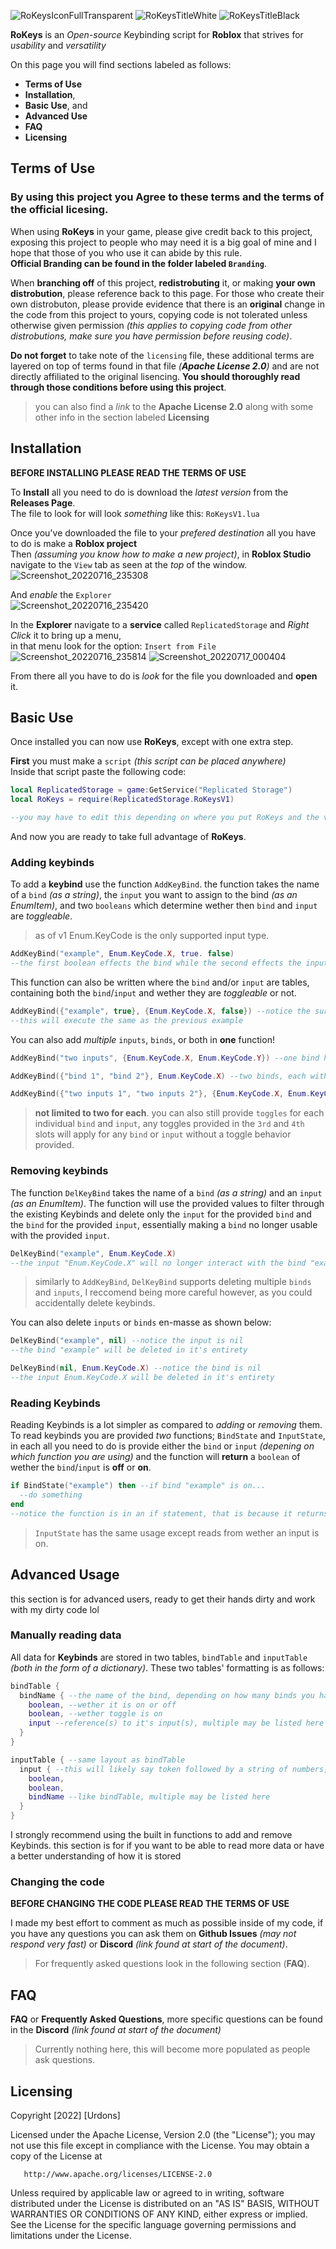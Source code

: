 ![RoKeysIconFullTransparent](https://user-images.githubusercontent.com/56717172/179380379-839275a7-7558-4770-91a3-9f79baef7d1e.png)
![RoKeysTitleWhite](https://user-images.githubusercontent.com/56717172/179380393-f7eef77b-5d62-4598-9b62-4828f6aadb9e.png#gh-dark-mode-only)
![RoKeysTitleBlack](https://user-images.githubusercontent.com/56717172/179382515-69fef072-3b67-4a44-b917-2eb5b1b33488.png#gh-light-mode-only)

**RoKeys** is an *Open-source* Keybinding script for **Roblox** that strives for *usability* and *versatility*

On this page you will find sections labeled as follows: <br>
- **Terms of Use**
- **Installation**, <br>
- **Basic Use**, and <br>
- **Advanced Use** <br>
- **FAQ** <br>
- **Licensing** <br>

## Terms of Use

### By using this project you Agree to these terms and the terms of the official licesing. <br>

When using **RoKeys** in your game, please give credit back to this project, exposing this project to people who may need it is a big goal of mine and I hope that those of you who use it can abide by this rule. <br>
**Official Branding can be found in the folder labeled `Branding`**.

When **branching off** of this project, **redistrobuting** it, or making **your own distrobution**, please reference back to this page. For those who create their own distrobuton, please provide evidence that there is an **original** change in the code from this project to yours, copying code is not tolerated unless otherwise given permission *(this applies to copying code from other distrobutions, make sure you have permission before reusing code)*.

**Do not forget** to take note of the `licensing` file, these additional terms are layered on top of terms found in that file *(**Apache License 2.0**)* and are not directly affiliated to the original lisencing. **You should thoroughly read through those conditions before using this project**.
> you can also find a *link* to the **Apache License 2.0** along with some other info in the section labeled **Licensing**

## Installation

**BEFORE INSTALLING PLEASE READ THE TERMS OF USE**

To **Install** all you need to do is download the *latest version* from the **Releases Page**. <br>
The file to look for will look *something* like this: `RoKeysV1.lua`

Once you've downloaded the file to your *prefered destination* all you have to do is make a **Roblox project** <br>
Then *(assuming you know how to make a new project)*, in **Roblox Studio** navigate to the `View` tab as seen at the *top* of the window. <br>
![Screenshot_20220716_235308](https://user-images.githubusercontent.com/56717172/179383183-84b3c395-edd8-4ee8-a378-2577b82ecfad.png) <br>

And *enable* the `Explorer` <br>
![Screenshot_20220716_235420](https://user-images.githubusercontent.com/56717172/179383241-c3bae21e-d38f-47ef-b675-15dc7eb40d96.png) <br>

In the **Explorer** navigate to a **service** called `ReplicatedStorage` and *Right Click* it to bring up a menu, <br>
in that menu look for the option: `Insert from File` <br>
![Screenshot_20220716_235814](https://user-images.githubusercontent.com/56717172/179383467-f80f1fb9-6343-4cf6-a0ae-9a44cf040707.png)
![Screenshot_20220717_000404](https://user-images.githubusercontent.com/56717172/179383482-464aecae-d9d4-49ed-8a92-ef88f8c8f326.png) <br>

From there all you have to do is *look* for the file you downloaded and **open** it.

## Basic Use

Once installed you can now use **RoKeys**, except with one extra step. <br>

**First** you must make a `script` *(this script can be placed anywhere)* <br>
Inside that script paste the following code: <br>
```lua
local ReplicatedStorage = game:GetService("Replicated Storage")
local RoKeys = require(ReplicatedStorage.RoKeysV1)

--you may have to edit this depending on where you put RoKeys and the version of RoKeys
```
And now you are ready to take full advantage of **RoKeys**.

### Adding keybinds

To add a **keybind** use the function `AddKeyBind`. the function takes the name of a `bind` *(as a string)*, the `input` you want to assign to the bind *(as an EnumItem)*, and two `booleans` which determine wether then `bind` and `input` are *toggleable*.
> as of v1 Enum.KeyCode is the only supported input type.
```lua
AddKeyBind("example", Enum.KeyCode.X, true. false)
--the first boolean effects the bind while the second effects the input
```
This function can also be written where the `bind` and/or `input` are tables, containing both the `bind`/`input` and wether they are *toggleable* or not.
```lua
AddKeyBind({"example", true}, {Enum.KeyCode.X, false}) --notice the surrounding {} brackets
--this will execute the same as the previous example
```
You can also add *multiple* `inputs`, `binds`, or both in **one** function!
```lua
AddKeyBind("two inputs", {Enum.KeyCode.X, Enum.KeyCode.Y}) --one bind has two inputs

AddKeyBind({"bind 1", "bind 2"}, Enum.KeyCode.X) --two binds, each with one input

AddKeyBind({"two inputs 1", "two inputs 2"}, {Enum.KeyCode.X, Enum.KeyCode.Y}) --two binds, each with two inputs
```
> **not limited to two for each**. you can also still provide `toggles` for each individual `bind` and `input`, any toggles provided in the `3rd` and `4th` slots will apply for any `bind` or `input` without a toggle behavior provided.

### Removing keybinds

The function `DelKeyBind` takes the name of a `bind` *(as a string)* and an `input` *(as an EnumItem)*. The function will use the provided values to filter through the existing Keybinds and delete only the `input` for the provided `bind` and the `bind` for the provided `input`, essentially making a `bind` no longer usable with the provided `input`.
```lua
DelKeyBind("example", Enum.KeyCode.X)
--the input "Enum.KeyCode.X" will no longer interact with the bind "example"
```
> similarly to `AddKeyBind`, `DelKeyBind` supports deleting multiple `binds` and `inputs`, I reccomend being more careful however, as you could accidentally delete keybinds.

You can also delete `inputs` or `binds` en-masse as shown below:
```lua
DelKeyBind("example", nil) --notice the input is nil
--the bind "example" will be deleted in it's entirety

DelKeyBind(nil, Enum.KeyCode.X) --notice the bind is nil
--the input Enum.KeyCode.X will be deleted in it's entirety
```

### Reading Keybinds

Reading Keybinds is a lot simpler as compared to *adding* or *removing* them. To read keybinds you are provided *two* functions; `BindState` and `InputState`, in each all you need to do is provide either the `bind` or `input` *(depening on which function you are using)* and the function will **return** a `boolean` of wether the `bind`/`input` is **off** or **on**.
```lua
if BindState("example") then --if bind "example" is on...
  --do something
end
--notice the function is in an if statement, that is because it returns a boolean
```
> `InputState` has the same usage except reads from wether an input is on.

## Advanced Usage

this section is for advanced users, ready to get their hands dirty and work with my dirty code lol

### Manually reading data

All data for **Keybinds** are stored in two tables, `bindTable` and `inputTable` *(both in the form of a dictionary)*. These two tables' formatting is as follows:
```lua
bindTable {
  bindName { --the name of the bind, depending on how many binds you have there will be that many of these
    boolean, --wether it is on or off
    boolean, --wether toggle is on
    input --reference(s) to it's input(s), multiple may be listed here
  }
}

inputTable { --same layout as bindTable
  input { --this will likely say token followed by a string of numbers, do not worry as it is just a side effect of using EnumItems
    boolean,
    boolean,
    bindName --like bindTable, multiple may be listed here
  }
}
```
I strongly recommend using the built in functions to add and remove Keybinds. this section is for if you want to be able to read more data or have a better understanding of how it is stored

### Changing the code

**BEFORE CHANGING THE CODE PLEASE READ THE TERMS OF USE**

I made my best effort to comment as much as possible inside of my code, if you have any questions you can ask them on **Github Issues** *(may not respond very fast)* or **Discord** *(link found at start of the document)*. 
> For frequently asked questions look in the following section (**FAQ**).

## FAQ

**FAQ** or **Frequently Asked Questions**, more specific questions can be found in the **Discord** *(link found at start of the document)*

> Currently nothing here, this will become more populated as people ask questions. 

## Licensing 

Copyright [2022] [Urdons]

   Licensed under the Apache License, Version 2.0 (the "License");
   you may not use this file except in compliance with the License.
   You may obtain a copy of the License at

       http://www.apache.org/licenses/LICENSE-2.0

   Unless required by applicable law or agreed to in writing, software
   distributed under the License is distributed on an "AS IS" BASIS,
   WITHOUT WARRANTIES OR CONDITIONS OF ANY KIND, either express or implied.
   See the License for the specific language governing permissions and
   limitations under the License.
